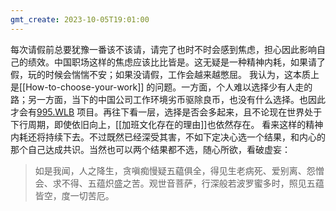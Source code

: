 ```yaml
---
gmt_create: 2023-10-05T19:01:00
---
```


每次请假前总要犹豫一番该不该请，请完了也时不时会感到焦虑，担心因此影响自己的绩效。中国职场这样的焦虑应该比比皆是。这无疑是一种精神内耗，如果请了假，玩的时候会惴惴不安；如果没请假，工作会越来越憋屈。
我认为，这本质上是[[How-to-choose-your-work]] 的问题。一方面，个人难以选择少有人走的路；另一方面，当下的中国公司工作环境劣币驱除良币，也没有什么选择。也因此才会有[995.WLB](https://github.com/formulahendry/955.WLB) 项目。再往下看一层，选择是否会多起来，且不论现在世界处于下行周期，即使依旧向上，[[加班文化存在的理由]]也依然存在。
看来这样的精神内耗还将持续下去。不过既然已经深受其害，不如下定决心选一个结果，和内心的那个自己达成共识。当然也可以两个结果都不选，随心所欲，看破虚妄：
>如是我闻，人之降生，贪嗔痴慢疑五藴俱全，得见生老病死、爱别离、怨憎会、求不得、五蕴炽盛之苦。观世音菩萨，行深般若波罗蜜多时，照见五蕴皆空，度一切苦厄。
